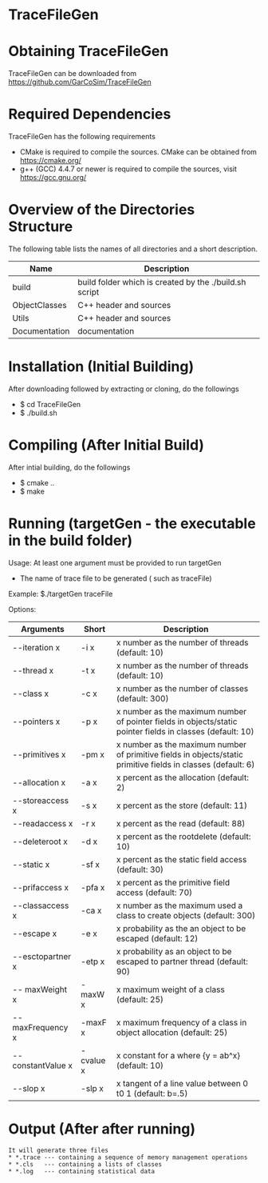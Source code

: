 # TraceFileGen

# Obtaining TraceFileGen
TraceFileGen can be downloaded from https://github.com/GarCoSim/TraceFileGen

# Required Dependencies
  TraceFileGen has the following requirements
  * CMake is required to compile the sources. CMake can be obtained from https://cmake.org/
  * g++ (GCC) 4.4.7 or newer is required to compile the sources, visit https://gcc.gnu.org/

# Overview of the Directories Structure
  The following table lists the names of all directories and a short description.
  
 Name    		| Description
 -------------- | -----------
 build   		| build folder which is created by the ./build.sh script
 ObjectClasses	| C++ header and sources
 Utils			| C++ header and sources
 Documentation	| documentation
   
# Installation (Initial Building)
  After downloading followed by extracting or cloning, do the followings
  * $ cd TraceFileGen
  * $ ./build.sh

# Compiling (After Initial Build)
  After intial building, do the followings
  * $ cmake ..
  * $ make
  
# Running (targetGen - the executable in the build folder)
Usage: At least one argument must be provided to run targetGen
* The name of trace file to be generated ( such as traceFile)

Example: $./targetGen traceFile

Options:

  Arguments				| Short			 | Description
 ---------------------- | -------------- | -----------
 --iteration x  	    | -i x			 | x number as the number of threads (default: 10) 
 --thread x			    | -t x			 | x number as the number of threads (default: 10) 
 --class x			    | -c x      	 | x number as the number of classes (default: 300) 
 --pointers x			| -p x 			 | x number as the maximum number of pointer fields in objects/static pointer fields in classes (default: 10) 
 --primitives x			| -pm x     	 | x number as the maximum number of primitive fields in objects/static primitive fields in classes (default: 6) 
 --allocation x			| -a x      	 | x percent as the allocation (default: 2) 
 --storeaccess x 		| -s x     		 | x percent as the store (default: 11) 
 --readaccess x			| -r x      	 | x percent as the read (default: 88) 
 --deleteroot x			| -d x      	 | x percent as the rootdelete (default: 10) 
 --static x				| -sf x     	 | x percent as the static field access (default: 30) 
 --prifaccess x			| -pfa x    	 | x percent as the primitive field access (default: 70) 
 --classaccess x		| -ca x    		 | x number as the maximum used a class to create objects (default: 300) 
 --escape x				| -e x      	 | x probability as the an object to be escaped (default: 12) 
 --esctopartner x		| -etp x  		 | x probability as an object to be escaped to partner thread (default: 90) 
 -- maxWeight x			| -maxW x   	 | x maximum weight of a class (default: 25) 
 -- maxFrequency x		| -maxF x    	 | x maximum frequency of a class in object allocation (default: 25) 
 --constantValue x		| -cvalue x 	 | x constant for a where {y = ab^x} (default: 10) 
 --slop x				| -slp x  		 | x tangent of a line value between 0 t0 1 (default: b=.5) 
  
# Output (After after running)
	It will generate three files
	* *.trace --- containing a sequence of memory management operations 
	* *.cls   --- containing a lists of classes
	* *.log   --- containing statistical data
	